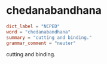 # chedanabandhana

``` toml
dict_label = "NCPED"
word = "chedanabandhana"
summary = "cutting and binding."
grammar_comment = "neuter"
```

cutting and binding.

